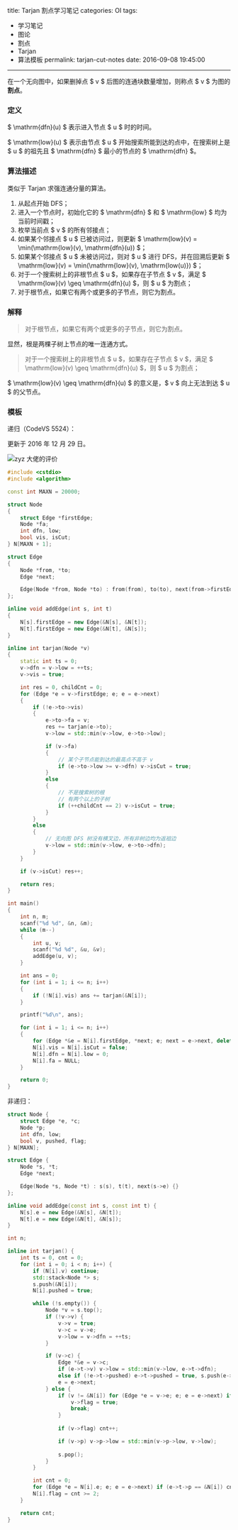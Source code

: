 title: Tarjan 割点学习笔记
categories: OI
tags: 
  - 学习笔记
  - 图论
  - 割点
  - Tarjan
  - 算法模板
permalink: tarjan-cut-notes
date: 2016-09-08 19:45:00
---

在一个无向图中，如果删掉点 $ v $ 后图的连通块数量增加，则称点 $ v $ 为图的**割点**。

<!-- more -->

### 定义
$ \mathrm{dfn}(u) $ 表示进入节点 $ u $ 时的时间。

$ \mathrm{low}(u) $ 表示由节点 $ u $ 开始搜索所能到达的点中，在搜索树上是 $ u $ 的祖先且 $ \mathrm{dfn} $ 最小的节点的 $ \mathrm{dfn} $。

### 算法描述
类似于 Tarjan 求强连通分量的算法。

1. 从起点开始 DFS；
2. 进入一个节点时，初始化它的 $ \mathrm{dfn} $ 和 $ \mathrm{low} $ 均为当前时间戳；
3. 枚举当前点 $ v $ 的所有邻接点；
4. 如果某个邻接点 $ u $ 已被访问过，则更新 $ \mathrm{low}(v) = \min(\mathrm{low}(v), \mathrm{dfn}(u)) $；
5. 如果某个邻接点 $ u $ 未被访问过，则对 $ u $ 进行 DFS，并在回溯后更新 $ \mathrm{low}(v) = \min(\mathrm{low}(v), \mathrm{low(u)}) $；
6. 对于一个搜索树上的非根节点 $ u $，如果存在子节点 $ v $，满足 $ \mathrm{low}(v) \geq \mathrm{dfn}(u) $，则 $ u $ 为割点；
7. 对于根节点，如果它有两个或更多的子节点，则它为割点。

### 解释
> 对于根节点，如果它有两个或更多的子节点，则它为割点。

显然，根是两棵子树上节点的唯一连通方式。

> 对于一个搜索树上的非根节点 $ u $，如果存在子节点 $ v $，满足 $ \mathrm{low}(v) \geq \mathrm{dfn}(u) $，则 $ u $ 为割点；

$ \mathrm{low}(v) \geq \mathrm{dfn}(u) $ 的意义是，$ v $ 向上无法到达 $ u $ 的父节点。

### 模板
递归（CodeVS 5524）：

更新于 2016 年 12 月 29 日。

![zyz 大佬的评价](images/zyz.png)

```c++
#include <cstdio>
#include <algorithm>

const int MAXN = 20000;

struct Node
{
	struct Edge *firstEdge;
	Node *fa;
	int dfn, low;
	bool vis, isCut;
} N[MAXN + 1];

struct Edge
{
	Node *from, *to;
	Edge *next;

	Edge(Node *from, Node *to) : from(from), to(to), next(from->firstEdge) {}
};

inline void addEdge(int s, int t)
{
	N[s].firstEdge = new Edge(&N[s], &N[t]);
	N[t].firstEdge = new Edge(&N[t], &N[s]);
}

inline int tarjan(Node *v)
{
	static int ts = 0;
	v->dfn = v->low = ++ts;
	v->vis = true;

	int res = 0, childCnt = 0;
	for (Edge *e = v->firstEdge; e; e = e->next)
	{
		if (!e->to->vis)
		{
			e->to->fa = v;
			res += tarjan(e->to);
			v->low = std::min(v->low, e->to->low);

			if (v->fa)
			{
				// 某个子节点能到达的最高点不高于 v
				if (e->to->low >= v->dfn) v->isCut = true;
			}
			else
			{
				// 不是搜索树的根
				// 有两个以上的子树
				if (++childCnt == 2) v->isCut = true;
			}
		}
		else
		{
			// 无向图 DFS 树没有横叉边，所有非树边均为返祖边
			v->low = std::min(v->low, e->to->dfn);
		}
	}

	if (v->isCut) res++;

	return res;
}

int main()
{
	int n, m;
	scanf("%d %d", &n, &m);
	while (m--)
	{
		int u, v;
		scanf("%d %d", &u, &v);
		addEdge(u, v);
	}

	int ans = 0;
	for (int i = 1; i <= n; i++)
	{
		if (!N[i].vis) ans += tarjan(&N[i]);
	}

	printf("%d\n", ans);

	for (int i = 1; i <= n; i++)
	{
		for (Edge *&e = N[i].firstEdge, *next; e; next = e->next, delete e, e = next);
		N[i].vis = N[i].isCut = false;
		N[i].dfn = N[i].low = 0;
		N[i].fa = NULL;
	}

	return 0;
}
```

非递归：

```c++
struct Node {
	struct Edge *e, *c;
	Node *p;
	int dfn, low;
	bool v, pushed, flag;
} N[MAXN];

struct Edge {
	Node *s, *t;
	Edge *next;

	Edge(Node *s, Node *t) : s(s), t(t), next(s->e) {}
};

inline void addEdge(const int s, const int t) {
	N[s].e = new Edge(&N[s], &N[t]);
	N[t].e = new Edge(&N[t], &N[s]);
}

int n;

inline int tarjan() {
	int ts = 0, cnt = 0;
	for (int i = 0; i < n; i++) {
		if (N[i].v) continue;
		std::stack<Node *> s;
		s.push(&N[i]);
		N[i].pushed = true;

		while (!s.empty()) {
			Node *v = s.top();
			if (!v->v) {
				v->v = true;
				v->c = v->e;
				v->low = v->dfn = ++ts;
			}

			if (v->c) {
				Edge *&e = v->c;
				if (e->t->v) v->low = std::min(v->low, e->t->dfn);
				else if (!e->t->pushed) e->t->pushed = true, s.push(e->t), e->t->p = v;
				e = e->next;
			} else {
				if (v != &N[i]) for (Edge *e = v->e; e; e = e->next) if (e->t->low >= v->dfn && e->t->p == v) {
					v->flag = true;
					break;
				}
                
				if (v->flag) cnt++;

				if (v->p) v->p->low = std::min(v->p->low, v->low);
				
				s.pop();
			}
		}

		int cnt = 0;
		for (Edge *e = N[i].e; e; e = e->next) if (e->t->p == &N[i]) cnt++;
		N[i].flag = cnt >= 2;
	}

	return cnt;
}
```
